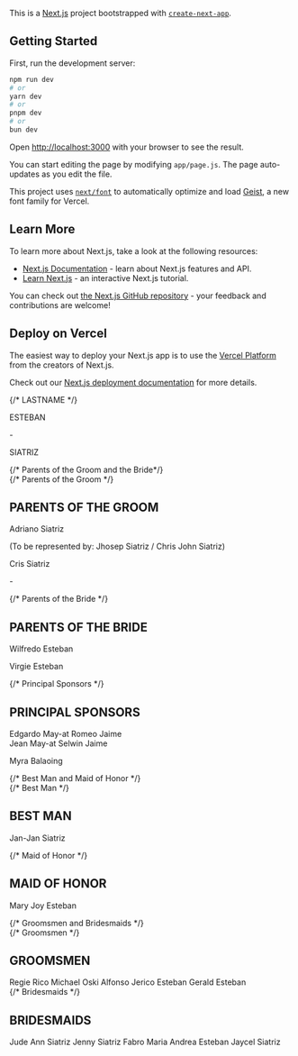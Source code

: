 This is a [Next.js](https://nextjs.org) project bootstrapped with [`create-next-app`](https://github.com/vercel/next.js/tree/canary/packages/create-next-app).

## Getting Started

First, run the development server:

```bash
npm run dev
# or
yarn dev
# or
pnpm dev
# or
bun dev
```

Open [http://localhost:3000](http://localhost:3000) with your browser to see the result.

You can start editing the page by modifying `app/page.js`. The page auto-updates as you edit the file.

This project uses [`next/font`](https://nextjs.org/docs/app/building-your-application/optimizing/fonts) to automatically optimize and load [Geist](https://vercel.com/font), a new font family for Vercel.

## Learn More

To learn more about Next.js, take a look at the following resources:

- [Next.js Documentation](https://nextjs.org/docs) - learn about Next.js features and API.
- [Learn Next.js](https://nextjs.org/learn) - an interactive Next.js tutorial.

You can check out [the Next.js GitHub repository](https://github.com/vercel/next.js) - your feedback and contributions are welcome!

## Deploy on Vercel

The easiest way to deploy your Next.js app is to use the [Vercel Platform](https://vercel.com/new?utm_medium=default-template&filter=next.js&utm_source=create-next-app&utm_campaign=create-next-app-readme) from the creators of Next.js.

Check out our [Next.js deployment documentation](https://nextjs.org/docs/app/building-your-application/deploying) for more details.

<div className="flex flex-col items-center gap-20 text-[#8f7563] py-20 max-lg:py-10 max-lg:gap-10 max-md:gap-5">
        {/* LASTNAME */}
        <div className="flex items-center gap-5 font-bold text-5xl max-lg:text-2xl max-md:text-lg max-md:gap-2">
          <p>ESTEBAN</p>
          <p>-</p>
          <p>SIATRIZ</p>
        </div>
        {/* Parents of the Groom and the Bride*/}
        <div className="flex gap-5 whitespace-nowrap max-md:gap-2">
          {/* Parents of the Groom */}
          <div className="flex flex-col gap-2">
            <h2 className="font-bold text-5xl max-lg:text-2xl max-md:text-lg text-right">
              PARENTS OF THE GROOM
            </h2>
            <div className="flex flex-col gap-2 text-3xl max-lg:text-lg max-md:text-sm text-right">
              <p className={`${cinzel.className}`}>Adriano Siatriz</p>
              <p className={`${crimsonPro.className} max-md:text-[12px]`}>
                (To be represented by: Jhosep Siatriz / Chris John Siatriz)
              </p>
              <p className={`${cinzel.className}`}>Cris Siatriz</p>
            </div>
          </div>
          <p className="text-5xl max-lg:text-2xl max-md:text-lg opacity-0">-</p>
          {/* Parents of the Bride */}
          <div className="flex flex-col gap-2">
            <h2 className="font-bold text-5xl max-lg:text-2xl max-md:text-lg">
              PARENTS OF THE BRIDE
            </h2>
            <div
              className={`${cinzel.className} flex flex-col gap-2 text-3xl max-lg:text-lg max-md:text-sm`}
            >
              <p>Wilfredo Esteban</p>
              <p>Virgie Esteban</p>
            </div>
          </div>
        </div>
        {/* Principal Sponsors */}
        <div className="flex flex-col gap-2">
          <h2 className="font-bold text-5xl max-lg:text-2xl max-md:text-lg text-center">
            PRINCIPAL SPONSORS
          </h2>
          <div className={`${cinzel.className} flex flex-col gap-2`}>
            <div className="flex gap-20 max-lg:text-center">
              <div className="flex flex-col gap-2 text-3xl max-lg:text-lg max-md:text-sm text-right">
                <span>Edgardo May-at</span>
                <span>Romeo Jaime</span>
              </div>
              <div className="flex flex-col gap-2 text-3xl max-lg:text-lg max-md:text-sm">
                <span>Jean May-at</span>
                <span>Selwin Jaime</span>
              </div>
            </div>
            <p className="text-3xl max-lg:text-lg max-md:text-sm text-center">
              Myra Balaoing
            </p>
          </div>
        </div>
        {/* Best Man and Maid of Honor */}
        <div className="flex gap-10">
          {/* Best Man */}
          <div className="bg-red-500 flex flex-col gap-2 text-right">
            <h2 className="font-bold text-5xl max-lg:text-2xl max-md:text-lg">
              BEST MAN
            </h2>
            <p
              className={`${cinzel.className} text-3xl max-lg:text-lg max-md:text-sm`}
            >
              Jan-Jan Siatriz
            </p>
          </div>
          {/* Maid of Honor */}
          <div className="bg-red-500 flex flex-col gap-2">
            <h2 className="font-bold text-5xl max-lg:text-2xl max-md:text-lg">
              MAID OF HONOR
            </h2>
            <p
              className={`${cinzel.className} text-3xl max-lg:text-lg max-md:text-sm`}
            >
              Mary Joy Esteban
            </p>
          </div>
        </div>
        {/* Groomsmen and Bridesmaids */}
        <div className="flex gap-10">
          {/* Groomsmen */}
          <div className="text-center">
            <h2 className="font-bold text-5xl max-lg:text-2xl max-md:text-lg">
              GROOMSMEN
            </h2>
            <div
              className={`${cinzel.className} flex flex-col text-3xl max-lg:text-lg max-md:text-sm`}
            >
              <span>Regie Rico Michael</span>
              <span>Oski Alfonso</span>
              <span>Jerico Esteban</span>
              <span>Gerald Esteban</span>
            </div>
          </div>
          {/* Bridesmaids */}
          <div className="text-center">
            <h2 className="font-bold text-5xl max-lg:text-2xl max-md:text-lg">
              BRIDESMAIDS
            </h2>
            <div
              className={`${cinzel.className} flex flex-col text-3xl max-lg:text-lg max-md:text-sm`}
            >
              <span>Jude Ann Siatriz</span>
              <span>Jenny Siatriz Fabro</span>
              <span>Maria Andrea Esteban</span>
              <span>Jaycel Siatriz</span>
            </div>
          </div>
        </div>
      </div>
